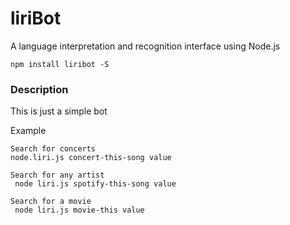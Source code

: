 # liriBot
A language interpretation and recognition interface using Node.js
```
npm install liribot -S
```

### Description
This is just a simple bot

Example
```
Search for concerts
node.liri.js concert-this-song value

Search for any artist
 node liri.js spotify-this-song value

Search for a movie
 node liri.js movie-this value

```